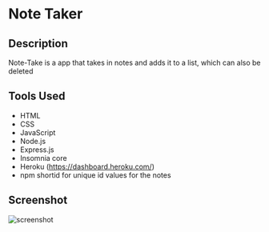# **Note Taker**

## Description
Note-Take is a app that takes in notes and adds it to a list, which can also be deleted

## Tools Used
* HTML
* CSS
* JavaScript
* Node.js
* Express.js
* Insomnia core
* Heroku (https://dashboard.heroku.com/)
* npm shortid for unique id values for the notes


## Screenshot
![screenshot](Note-Taker-Screenshot.png)